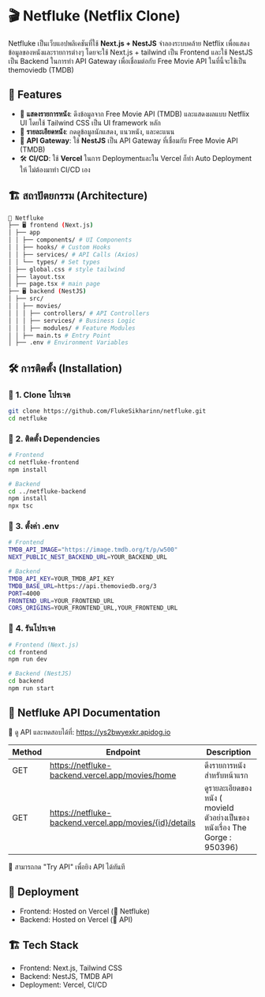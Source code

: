 # 🎬 Netfluke (Netflix Clone)

Netfluke เป็นเว็บแอปพลิเคชันที่ใช้ **Next.js + NestJS** จำลองระบบคล้าย Netflix เพื่อแสดงข้อมูลของหนังและรายการต่างๆ โดยจะใช้ Next.js + tailwind เป็น Frontend และใช้ NestJS เป็น Backend ในการทำ API Gateway เพื่อเชื่อมต่อกับ Free Movie API ในที่นี้จะใช้เป็น themoviedb (TMDB)

## 🚀 Features
- 🎥 **แสดงรายการหนัง**: ดึงข้อมูลจาก Free Movie API (TMDB) และแสดงผลแบบ Netflix UI โดยใช้ Tailwind CSS เป็น UI framework หลัก
- 📝 **รายละเอียดหนัง**: กดดูข้อมูลนักแสดง, แนวหนัง, และคะแนน
- 📡 **API Gateway**: ใช้ **NestJS** เป็น API Gateway ที่เชื่อมกับ Free Movie API (TMDB)
- 🛠 **CI/CD**: ใช้ **Vercel** ในการ Deploymentและใน Vercel ก็ทำ Auto Deployment ให้ ไม่ต้องมาทำ CI/CD เอง

## 🏗️ สถาปัตยกรรม (Architecture)
```sh
📂 Netfluke 
├── 🖥️ frontend (Next.js) 
│ ├── app
│ │ ├── components/ # UI Components 
│ │ ├── hooks/ # Custom Hooks 
│ │ ├── services/ # API Calls (Axios) 
│ │ └── types/ # Set types
│ ├── global.css # style tailwind
│ ├── layout.tsx 
│ ├── page.tsx # main page
├── 🖥️ backend (NestJS) 
│ ├── src/ 
│ │ ├── movies/
│ │ │ ├── controllers/ # API Controllers 
│ │ │ ├── services/ # Business Logic 
│ │ │ ├── modules/ # Feature Modules 
│ │ ├── main.ts # Entry Point 
│ ├── .env # Environment Variables
```

## 🛠 การติดตั้ง (Installation)

### 🔹 **1. Clone โปรเจค**
```sh
git clone https://github.com/FlukeSikharinn/netfluke.git
cd netfluke
```

### 🔹 **2. ติดตั้ง Dependencies**
```sh
# Frontend
cd netfluke-frontend
npm install

# Backend
cd ../netfluke-backend
npm install
npx tsc
```

### 🔹 **3. ตั้งค่า .env**
```sh
# Frontend
TMDB_API_IMAGE="https://image.tmdb.org/t/p/w500"
NEXT_PUBLIC_NEST_BACKEND_URL=YOUR_BACKEND_URL

# Backend
TMDB_API_KEY=YOUR_TMDB_API_KEY
TMDB_BASE_URL=https://api.themoviedb.org/3
PORT=4000
FRONTEND_URL=YOUR_FRONTEND_URL
CORS_ORIGINS=YOUR_FRONTEND_URL,YOUR_FRONTEND_URL
```

### 🔹 **4. รันโปรเจค**
```sh
# Frontend (Next.js)
cd frontend
npm run dev

# Backend (NestJS)
cd backend
npm run start
```

##  📌 Netfluke API Documentation  
🔗 ดู API และทดสอบได้ที่: https://ys2bwyexkr.apidog.io

Method |  Endpoint |  Description 
----- | ----- | ----- |
GET | https://netfluke-backend.vercel.app/movies/home | ดึงรายการหนังสำหรับหน้าแรก |
GET | https://netfluke-backend.vercel.app/movies/{id}/details | ดูรายละเอียดของหนัง ( movieId ตัวอย่างเป็นของหนังเรื่อง The Gorge : 950396) |

🚀 สามารถกด "Try API" เพื่อยิง API ได้ทันที

##  🚀 Deployment
- Frontend: Hosted on Vercel (🔗 Netfluke)
- Backend: Hosted on Vercel (🔗 API)

## 🏗 Tech Stack
- Frontend: Next.js, Tailwind CSS
- Backend: NestJS, TMDB API
- Deployment: Vercel, CI/CD

